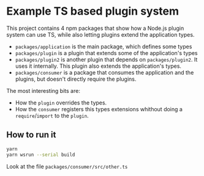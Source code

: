 # Example TS based plugin system

This project contains 4 npm packages that show how a Node.js plugin system
can use TS, while also letting plugins extend the application types.

* `packages/application` is the main package, which defines some types
* `packages/plugin` is a plugin that extends some of the application's types
* `packages/plugin2` is another plugin that depends on `packages/plugin2`. It uses it internally. This plugin also extends the application's types.
* `packages/consumer` is a package that consumes the application and the plugins, but doesn't directly require the plugins.

The most interesting bits are:
* How the `plugin` overrides the types.
* How the `consumer` registers this types extensions whithout doing a `require`/`import` to the `plugin`.

## How to run it

```sh
yarn
yarn wsrun --serial build
```

Look at the file `packages/consumer/src/other.ts`
